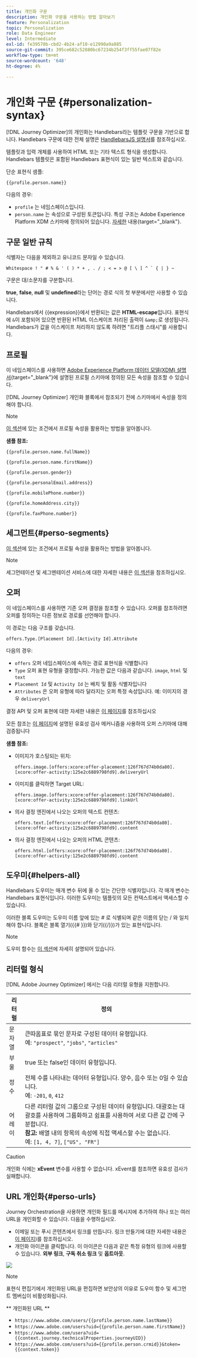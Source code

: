 ```yaml
---
title: 개인화 구문
description: 개인화 구문을 사용하는 방법 알아보기
feature: Personalization
topic: Personalization
role: Data Engineer
level: Intermediate
exl-id: fe39570b-cbd2-4b24-af10-e12990a9a885
source-git-commit: 395ce682c52880bc67234b254f3ff55fae07f82e
workflow-type: tm+mt
source-wordcount: '648'
ht-degree: 4%

---
```


# 개인화 구문 {#personalization-syntax}

[!DNL Journey Optimizer]의 개인화는 Handlebars라는 템플릿 구문을 기반으로 합니다.
Handlebars 구문에 대한 전체 설명은 [HandlebarsJS 설명서](https://handlebarsjs.com/)를 참조하십시오.

템플릿과 입력 개체를 사용하여 HTML 또는 기타 텍스트 형식을 생성합니다. Handlebars 템플릿은 포함된 Handlebars 표현식이 있는 일반 텍스트와 같습니다.

단순 표현식 샘플:

`{{profile.person.name}}`

다음의 경우:

* `profile` 는 네임스페이스입니다.
* `person.name` 는 속성으로 구성된 토큰입니다. 특성 구조는 Adobe Experience Platform XDM 스키마에 정의되어 있습니다. [자세한](https://experienceleague.adobe.com/docs/experience-platform/xdm/home.html?lang=ko) 내용{target=&quot;_blank&quot;}.

## 구문 일반 규칙

식별자는 다음을 제외하고 유니코드 문자일 수 있습니다.

```
Whitespace ! " # % & ' ( ) * + , . / ; < = > @ [ \ ] ^ ` { | } ~
```

구문은 대/소문자를 구분합니다.

**true**, **false**, **null** 및 **undefined**&#x200B;라는 단어는 경로 식의 첫 부분에서만 사용할 수 있습니다.

Handlebars에서 {{expression}}에서 반환되는 값은 **HTML-escape**&#x200B;입니다. 표현식에 `&`이 포함되어 있으면 반환된 HTML 이스케이프 처리된 출력이 `&amp;`로 생성됩니다. Handlebars가 값을 이스케이프 처리하지 않도록 하려면 &quot;트리플 스태시&quot;를 사용합니다.

## 프로필

이 네임스페이스를 사용하면 [Adobe Experience Platform 데이터 모델(XDM) 설명서](https://experienceleague.adobe.com/docs/experience-platform/xdm/home.html){target=&quot;_blank&quot;}에 설명된 프로필 스키마에 정의된 모든 속성을 참조할 수 있습니다.

[!DNL Journey Optimizer] 개인화 블록에서 참조되기 전에 스키마에서 속성을 정의해야 합니다.

>[!NOTE]
>
>[이 섹션](functions/helpers.md#if-function)에 있는 조건에서 프로필 속성을 활용하는 방법을 알아봅니다.

**샘플 참조:**

`{{profile.person.name.fullName}}`

`{{profile.person.name.firstName}}`

`{{profile.person.gender}}`

`{{profile.personalEmail.address}}`

`{{profile.mobilePhone.number}}`

`{{profile.homeAddress.city}}`

`{{profile.faxPhone.number}}`

## 세그먼트{#perso-segments}

[이 섹션](functions/helpers.md#if-function)에 있는 조건에서 프로필 속성을 활용하는 방법을 알아봅니다.

>[!NOTE]
>세그먼테이션 및 세그멘테이션 서비스에 대한 자세한 내용은 [이 섹션](../segment/about-segments.md)을 참조하십시오.

## 오퍼

이 네임스페이스를 사용하면 기존 오퍼 결정을 참조할 수 있습니다.
오퍼를 참조하려면 오퍼를 정의하는 다른 정보로 경로를 선언해야 합니다.

이 경로는 다음 구조를 갖습니다.

`offers.Type.[Placement Id].[Activity Id].Attribute`

다음의 경우:

* `offers` 오퍼 네임스페이스에 속하는 경로 표현식을 식별합니다
* `Type`  오퍼 표현 유형을 결정합니다. 가능한 값은 다음과 같습니다. `image`, `html` 및 `text`
* `Placement Id` 및 `Activity Id` 는 배치 및 활동 식별자입니다
* `Attributes` 은 오퍼 유형에 따라 달라지는 오퍼 특정 속성입니다. 예: 이미지의 경우 `deliveryUrl`

결정 API 및 오퍼 표현에 대한 자세한 내용은 [이 페이지](../../using/offers/api-reference/decisions-api/deliver-offers.md)를 참조하십시오

모든 참조는 [이 페이지](personalization-validation.md)에 설명된 유효성 검사 메커니즘을 사용하여 오퍼 스키마에 대해 검증됩니다

**샘플 참조:**

* 이미지가 호스팅되는 위치:

   `offers.image.[offers:xcore:offer-placement:126f767d74b0da80].[xcore:offer-activity:125e2c6889798fd9].deliveryUrl`

* 이미지를 클릭하면 Target URL:

   `offers.image.[offers:xcore:offer-placement:126f767d74b0da80].[xcore:offer-activity:125e2c6889798fd9].linkUrl`

* 의사 결정 엔진에서 나오는 오퍼의 텍스트 컨텐츠:

   `offers.text.[offers:xcore:offer-placement:126f767d74b0da80].[xcore:offer-activity:125e2c6889798fd9].content`

* 의사 결정 엔진에서 나오는 오퍼의 HTML 콘텐츠:

   `offers.html.[offers:xcore:offer-placement:126f767d74b0da80].[xcore:offer-activity:125e2c6889798fd9].content`


## 도우미{#helpers-all}

Handlebars 도우미는 매개 변수 뒤에 올 수 있는 간단한 식별자입니다.
각 매개 변수는 Handlebars 표현식입니다. 이러한 도우미는 템플릿의 모든 컨텍스트에서 액세스할 수 있습니다.

이러한 블록 도우미는 도우미 이름 앞에 있는 # 로 식별되며 같은 이름의 닫는 / 와 일치해야 합니다.
블록은 블록 열기({{# }})와 닫기({/}})가 있는 표현식입니다.


>[!NOTE]
>
>도우미 함수는 [이 섹션](functions/helpers.md)에 자세히 설명되어 있습니다.

## 리터럴 형식

[!DNL Adobe Journey Optimizer] 에서는 다음 리터럴 유형을 지원합니다.

| 리터럴 | 정의 |
| ------- | ---------- |
| 문자열 | 큰따옴표로 묶인 문자로 구성된 데이터 유형입니다. <br>예: `"prospect"`, `"jobs"`, `"articles"` |
| 부울 | true 또는 false인 데이터 유형입니다. |
| 정수 | 전체 수를 나타내는 데이터 유형입니다. 양수, 음수 또는 0일 수 있습니다. <br>예: `-201`, `0`, `412` |
| 어레이 | 다른 리터럴 값의 그룹으로 구성된 데이터 유형입니다. 대괄호는 대괄호를 사용하여 그룹화하고 쉼표를 사용하여 서로 다른 값 간에 구분합니다. <br> **참고:**  배열 내의 항목의 속성에 직접 액세스할 수는 없습니다. <br> 예: `[1, 4, 7]`, `["US", "FR"]` |

>[!CAUTION]
>
>개인화 식에는 **xEvent** 변수를 사용할 수 없습니다. xEvent를 참조하면 유효성 검사가 실패합니다.

## URL 개인화{#perso-urls}

Journey Orchestration을 사용하면 개인화 필드를 메시지에 추가하여 하나 또는 여러 URL을 개인화할 수 있습니다. 다음을 수행하십시오.

* 이메일 또는 푸시 콘텐츠에서 링크를 만듭니다. 링크 만들기에 대한 자세한 내용은 [이 페이지](../message-tracking#insert-links))를 참조하십시오.
* 개인화 아이콘을 클릭합니다. 이 아이콘은 다음과 같은 특정 유형의 링크에 사용할 수 있습니다. **외부 링크**, **구독 취소 링크** 및 **옵트아웃**.

![](assets/perso-url.png)

>[!NOTE]
>
>표현식 편집기에서 개인화된 URL을 편집하면 보안상의 이유로 도우미 함수 및 세그먼트 멤버십이 비활성화됩니다.

** 개인화된 URL **

* `https://www.adobe.com/users/{{profile.person.name.lastName}}`
* `https://www.adobe.com/users?uid={{profile.person.name.firstName}}`
* `https://www.adobe.com/usera?uid={{context.journey.technicalProperties.journeyUID}}`
* `https://www.adobe.com/users?uid={{profile.person.crmid}}&token={{context.token}}`

